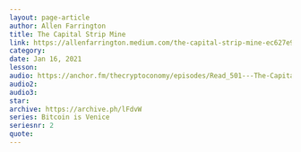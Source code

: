 ```yaml
---
layout: page-article
author: Allen Farrington
title: The Capital Strip Mine
link: https://allenfarrington.medium.com/the-capital-strip-mine-ec627e9fe40a
category: 
date: Jan 16, 2021
lesson: 
audio: https://anchor.fm/thecryptoconomy/episodes/Read_501---The-Capital-Strip-Mine-Allen-Farrington-erc7dc
audio2: 
audio3: 
star: 
archive: https://archive.ph/lFdvW
series: Bitcoin is Venice
seriesnr: 2
quote: 
---
```

